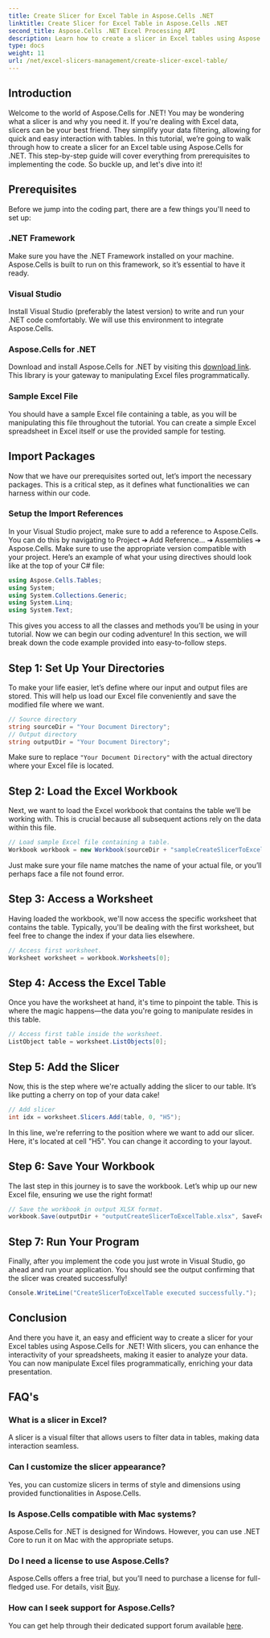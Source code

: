 ```yaml
---
title: Create Slicer for Excel Table in Aspose.Cells .NET
linktitle: Create Slicer for Excel Table in Aspose.Cells .NET
second_title: Aspose.Cells .NET Excel Processing API
description: Learn how to create a slicer in Excel tables using Aspose.Cells for .NET. Step-by-step guide for efficient data filtering.
type: docs
weight: 11
url: /net/excel-slicers-management/create-slicer-excel-table/
---
```

## Introduction
Welcome to the world of Aspose.Cells for .NET! You may be wondering what a slicer is and why you need it. If you're dealing with Excel data, slicers can be your best friend. They simplify your data filtering, allowing for quick and easy interaction with tables. In this tutorial, we’re going to walk through how to create a slicer for an Excel table using Aspose.Cells for .NET.
This step-by-step guide will cover everything from prerequisites to implementing the code. So buckle up, and let's dive into it!
## Prerequisites
Before we jump into the coding part, there are a few things you'll need to set up:
### .NET Framework
Make sure you have the .NET Framework installed on your machine. Aspose.Cells is built to run on this framework, so it’s essential to have it ready.
### Visual Studio
Install Visual Studio (preferably the latest version) to write and run your .NET code comfortably. We will use this environment to integrate Aspose.Cells.
### Aspose.Cells for .NET
Download and install Aspose.Cells for .NET by visiting this [download link](https://releases.aspose.com/cells/net/). This library is your gateway to manipulating Excel files programmatically.
### Sample Excel File
You should have a sample Excel file containing a table, as you will be manipulating this file throughout the tutorial. You can create a simple Excel spreadsheet in Excel itself or use the provided sample for testing.
## Import Packages
Now that we have our prerequisites sorted out, let’s import the necessary packages. This is a critical step, as it defines what functionalities we can harness within our code.
### Setup the Import References
In your Visual Studio project, make sure to add a reference to Aspose.Cells. You can do this by navigating to Project ➔ Add Reference... ➔ Assemblies ➔ Aspose.Cells. Make sure to use the appropriate version compatible with your project.
Here’s an example of what your using directives should look like at the top of your C# file:
```csharp
using Aspose.Cells.Tables;
using System;
using System.Collections.Generic;
using System.Linq;
using System.Text;
```
This gives you access to all the classes and methods you’ll be using in your tutorial.
Now we can begin our coding adventure! In this section, we will break down the code example provided into easy-to-follow steps.
## Step 1: Set Up Your Directories
To make your life easier, let’s define where our input and output files are stored. This will help us load our Excel file conveniently and save the modified file where we want.
```csharp
// Source directory
string sourceDir = "Your Document Directory";
// Output directory
string outputDir = "Your Document Directory";
```
Make sure to replace `"Your Document Directory"` with the actual directory where your Excel file is located.
## Step 2: Load the Excel Workbook
Next, we want to load the Excel workbook that contains the table we’ll be working with. This is crucial because all subsequent actions rely on the data within this file.
```csharp
// Load sample Excel file containing a table.
Workbook workbook = new Workbook(sourceDir + "sampleCreateSlicerToExcelTable.xlsx");
```
Just make sure your file name matches the name of your actual file, or you’ll perhaps face a file not found error.
## Step 3: Access a Worksheet
Having loaded the workbook, we'll now access the specific worksheet that contains the table. Typically, you'll be dealing with the first worksheet, but feel free to change the index if your data lies elsewhere.
```csharp
// Access first worksheet.
Worksheet worksheet = workbook.Worksheets[0];
```
## Step 4: Access the Excel Table
Once you have the worksheet at hand, it's time to pinpoint the table. This is where the magic happens—the data you're going to manipulate resides in this table.
```csharp
// Access first table inside the worksheet.
ListObject table = worksheet.ListObjects[0];
```
## Step 5: Add the Slicer
Now, this is the step where we're actually adding the slicer to our table. It’s like putting a cherry on top of your data cake! 
```csharp
// Add slicer
int idx = worksheet.Slicers.Add(table, 0, "H5");
```
In this line, we're referring to the position where we want to add our slicer. Here, it's located at cell "H5". You can change it according to your layout.
## Step 6: Save Your Workbook
The last step in this journey is to save the workbook. Let’s whip up our new Excel file, ensuring we use the right format!
```csharp
// Save the workbook in output XLSX format.
workbook.Save(outputDir + "outputCreateSlicerToExcelTable.xlsx", SaveFormat.Xlsx);
```
## Step 7: Run Your Program
Finally, after you implement the code you just wrote in Visual Studio, go ahead and run your application. You should see the output confirming that the slicer was created successfully!
```csharp
Console.WriteLine("CreateSlicerToExcelTable executed successfully.");
```
## Conclusion
And there you have it, an easy and efficient way to create a slicer for your Excel tables using Aspose.Cells for .NET! With slicers, you can enhance the interactivity of your spreadsheets, making it easier to analyze your data. You can now manipulate Excel files programmatically, enriching your data presentation.
## FAQ's

### What is a slicer in Excel?
A slicer is a visual filter that allows users to filter data in tables, making data interaction seamless.
  
### Can I customize the slicer appearance?
Yes, you can customize slicers in terms of style and dimensions using provided functionalities in Aspose.Cells.
  
### Is Aspose.Cells compatible with Mac systems?
Aspose.Cells for .NET is designed for Windows. However, you can use .NET Core to run it on Mac with the appropriate setups.
  
### Do I need a license to use Aspose.Cells?
Aspose.Cells offers a free trial, but you’ll need to purchase a license for full-fledged use. For details, visit [Buy](https://purchase.aspose.com/buy).
  
### How can I seek support for Aspose.Cells?
You can get help through their dedicated support forum available [here](https://forum.aspose.com/c/cells/9).

